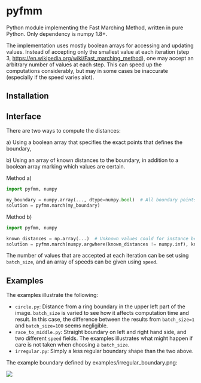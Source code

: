 # pyfmm
Python module implementing the Fast Marching Method, written in pure Python. Only dependency is numpy 1.8+.

The implementation uses mostly boolean arrays for accessing and updating values. Instead of accepting only the smallest value at each iteration (step 3, https://en.wikipedia.org/wiki/Fast_marching_method), one may accept an arbitrary number of values at each step. This can speed up the computations considerably, but may in some cases be inaccurate (especially if the speed varies alot).

## Installation

## Interface

There are two ways to compute the distances: 

a) Using a boolean array that specifies the exact points that defines the boundary,

b) Using an array of known distances to the boundary, in addition to a boolean array marking which values are certain.

Method a)
```python
import pyfmm, numpy

my_boundary = numpy.array(..., dtype=numpy.bool)  # All boundary points marked as "True"
solution = pyfmm.march(my_boundary)
```

Method b)
```python
import pyfmm, numpy

known_distances = np.array(...)  # Unknown values could for instance be set to np.inf
solution = pyfmm.march(numpy.argwhere(known_distances != numpy.inf), known_distances))
```

The number of values that are accepted at each iteration can be set using `batch_size`, and an array of speeds can be given using `speed`.

## Examples

The examples illustrate the following:

* `circle.py`: Distance from a ring boundary in the upper left part of the image. `batch_size` is varied to see how it affects computation time and result. In this case, the difference between the results from `batch_size=1` and `batch_size=100` seems negligible.
* `race_to_middle.py`: Straight boundary on left and right hand side, and two different `speed` fields. The examples illustrates what might happen if care is not taken when choosing a `batch_size`.
* `irregular.py`: Simply a less regular boundary shape than the two above.

The example boundary defined by examples/irregular_boundary.png:

![](examples/irregular.png)
